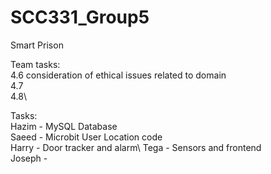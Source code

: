 # SCC331_Group5
Smart Prison

Team tasks:\
4.6  consideration of ethical issues related to domain\
4.7\
4.8\

Tasks:\
Hazim -  MySQL Database\
Saeed - Microbit User Location code\
Harry - Door tracker and alarm\ 
Tega - Sensors and frontend\
Joseph -
